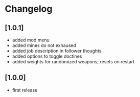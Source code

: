 # Changelog

## [1.0.1]
- added mod menu
- added mines do not exhaused
- added job description in follower thoughts
- added options to toggle doctines
- added weights for randomized weapons; resets on restart

## [1.0.0]
- first release
